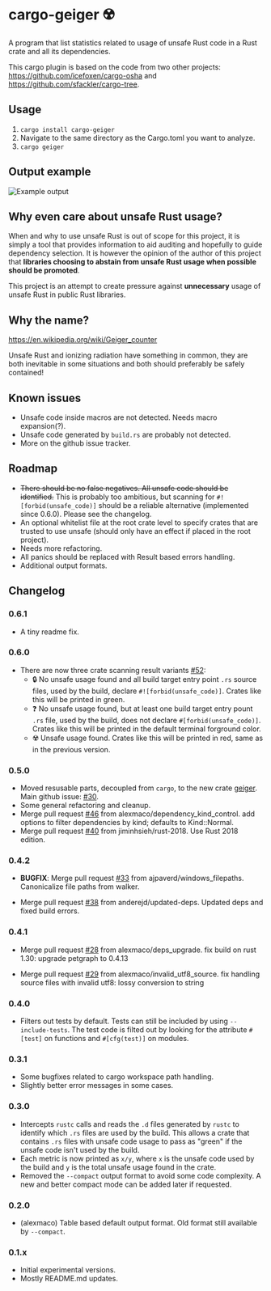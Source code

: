 cargo-geiger ☢️ 
===============

A program that list statistics related to usage of unsafe Rust code in a Rust
crate and all its dependencies.

This cargo plugin is based on the code from two other projects:
<https://github.com/icefoxen/cargo-osha> and
<https://github.com/sfackler/cargo-tree>.


Usage
-----

1. `cargo install cargo-geiger`
2. Navigate to the same directory as the Cargo.toml you want to analyze.
3. `cargo geiger`


Output example
--------------

![Example output](https://user-images.githubusercontent.com/3704611/53132247-845f7080-356f-11e9-9c76-a9498d4a744b.png)


Why even care about unsafe Rust usage?
--------------------------------------

When and why to use unsafe Rust is out of scope for this project, it is simply
a tool that provides information to aid auditing and hopefully to guide
dependency selection. It is however the opinion of the author of this project
that __libraries choosing to abstain from unsafe Rust usage when possible should
be promoted__.

This project is an attempt to create pressure against __unnecessary__ usage of
unsafe Rust in public Rust libraries.


Why the name?
-------------

<https://en.wikipedia.org/wiki/Geiger_counter>

Unsafe Rust and ionizing radiation have something in common, they are both
inevitable in some situations and both should preferably be safely contained!


Known issues
------------

 - Unsafe code inside macros are not detected. Needs macro expansion(?).
 - Unsafe code generated by `build.rs` are probably not detected.
 - More on the github issue tracker.


Roadmap
-------

 - ~~There should be no false negatives. All unsafe code should be
   identified.~~ This is probably too ambitious, but scanning for
   `#![forbid(unsafe_code)]` should be a reliable alternative (implemented since
   0.6.0). Please see the changelog.
 - An optional whitelist file at the root crate level to specify crates that are
   trusted to use unsafe (should only have an effect if placed in the root
   project).
 - Needs more refactoring.
 - All panics should be replaced with Result based errors handling.
 - Additional output formats.


Changelog
---------

### 0.6.1
 - A tiny readme fix.

### 0.6.0
 - There are now three crate scanning result variants [#52]:
   - 🔒 No unsafe usage found and all build target entry point `.rs` source
     files, used by the build, declare `#![forbid(unsafe_code)]`. Crates like
     this will be printed in green.
   - ❓ No unsafe usage found, but at least one build target entry pount `.rs`
     file, used by the build, does not declare `#[forbid(unsafe_code)]`.  Crates
     like this will be printed in the default terminal forground color.
   - ☢️  Unsafe usage found. Crates like this will be printed in red, same as in
     the previous version.

### 0.5.0
 - Moved resusable parts, decoupled from `cargo`, to the new crate
   [geiger][geiger]. Main github issue: [#30].
 - Some general refactoring and cleanup.
 - Merge pull request [#46] from alexmaco/dependency_kind_control. add options
   to filter dependencies by kind; defaults to Kind::Normal.
 - Merge pull request [#40] from jiminhsieh/rust-2018. Use Rust 2018 edition.

### 0.4.2
 - __BUGFIX__: Merge pull request [#33] from ajpaverd/windows_filepaths.
   Canonicalize file paths from walker.

 - Merge pull request [#38] from anderejd/updated-deps. Updated deps and fixed
   build errors.

### 0.4.1
 - Merge pull request [#28] from alexmaco/deps_upgrade. fix build on rust 1.30:
   upgrade petgraph to 0.4.13

 - Merge pull request [#29] from alexmaco/invalid_utf8_source. fix handling
   source files with invalid utf8: lossy conversion to string

### 0.4.0
 - Filters out tests by default. Tests can still be included by using
   `--include-tests`. The test code is filted out by looking for the attribute
   `#[test]` on functions and `#[cfg(test)]` on modules.

### 0.3.1
 - Some bugfixes related to cargo workspace path handling.
 - Slightly better error messages in some cases.

### 0.3.0
 - Intercepts `rustc` calls and reads the `.d` files generated by `rustc` to
   identify which `.rs` files are used by the build. This allows a crate that
   contains `.rs` files with unsafe code usage to pass as "green" if the unsafe
   code isn't used by the build.
 - Each metric is now printed as `x/y`, where `x` is the unsafe code used by the
   build and `y` is the total unsafe usage found in the crate.
 - Removed the `--compact` output format to avoid some code complexity. A new
   and better compact mode can be added later if requested.

### 0.2.0
 - (alexmaco) Table based default output format. Old format still available by
   `--compact`.

### 0.1.x
 - Initial experimental versions.
 - Mostly README.md updates.

[#28]: https://github.com/anderejd/cargo-geiger/issues/28
[#29]: https://github.com/anderejd/cargo-geiger/issues/29
[#30]: https://github.com/anderejd/cargo-geiger/issues/30
[#33]: https://github.com/anderejd/cargo-geiger/issues/33
[#38]: https://github.com/anderejd/cargo-geiger/issues/38
[#40]: https://github.com/anderejd/cargo-geiger/issues/40
[#46]: https://github.com/anderejd/cargo-geiger/issues/46
[#52]: https://github.com/anderejd/cargo-geiger/issues/52
[geiger]: https://crates.io/crates/geiger

